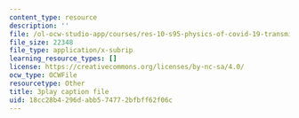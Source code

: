```yaml
---
content_type: resource
description: ''
file: /ol-ocw-studio-app/courses/res-10-s95-physics-of-covid-19-transmission-fall-2020/18cc28b4296dabb574772bfbff62f06c_Sp6rcXifyAo.srt
file_size: 22348
file_type: application/x-subrip
learning_resource_types: []
license: https://creativecommons.org/licenses/by-nc-sa/4.0/
ocw_type: OCWFile
resourcetype: Other
title: 3play caption file
uid: 18cc28b4-296d-abb5-7477-2bfbff62f06c
---
```

